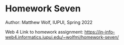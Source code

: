 # Homework Seven

Author: Matthew Wolf, IUPUI, Spring 2022

Web 4 Link to homework assignment:
https://in-info-web4.informatics.iupui.edu/~wolfmi/homework-seven/ 